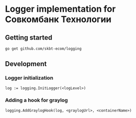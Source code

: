 # Logger implementation for Совкомбанк Технологии

## Getting started
```bash
go get github.com/skbt-ecom/logging
```
## Development

### Logger initialization

```
log := logging.InitLogger(<logLevel>)
```

### Adding a hook for graylog
```
logging.AddGraylogHook(log, <graylogUrl>, <containerName>)
```